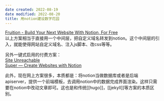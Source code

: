```yaml
---
date created: 2022-08-19
date modified: 2022-08-20
title: 用notion建设数字花园
---
```


[Fruition - Build Your Next Website With Notion, For Free](https://fruitionsite.com/)  
以上方案相当于直接用一个中间层，把自定义域名转发到notion。这个中间层的引入，就能使得网站自定义域名、注入js脚本、改css等等。

另外一键式启用的付费方案：  
[Site Unreachable](https://popsy.co/)  
[Super — Create Websites with Notion](https://super.so/)

此外，现在网上方案很多，本质都是：将notion当做数据库或者是后端apiserver，提供一个前端模板，去调用notion中的数据完成界面渲染。这样只需要在notion中改动文章即可。这也是和传统[[hugo]]，[[jekyll]]等方案的本质区别。
